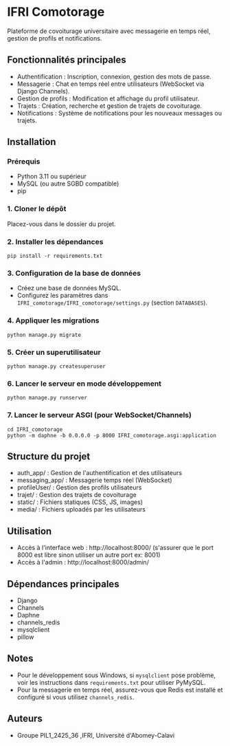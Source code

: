 # IFRI Comotorage

Plateforme de covoiturage universitaire avec messagerie en temps réel, gestion de profils et notifications.

## Fonctionnalités principales

- Authentification : Inscription, connexion, gestion des mots de passe.
- Messagerie : Chat en temps réel entre utilisateurs (WebSocket via Django Channels).
- Gestion de profils : Modification et affichage du profil utilisateur.
- Trajets : Création, recherche et gestion de trajets de covoiturage.
- Notifications : Système de notifications pour les nouveaux messages ou trajets.

## Installation

### Prérequis

- Python 3.11 ou supérieur
- MySQL (ou autre SGBD compatible)
- pip

### 1. Cloner le dépôt

Placez-vous dans le dossier du projet.

### 2. Installer les dépendances

```
pip install -r requirements.txt
```

### 3. Configuration de la base de données

- Créez une base de données MySQL.
- Configurez les paramètres dans `IFRI_comotorage/IFRI_comotorage/settings.py` (section `DATABASES`).

### 4. Appliquer les migrations

```
python manage.py migrate
```

### 5. Créer un superutilisateur

```
python manage.py createsuperuser
```

### 6. Lancer le serveur en mode développement

```
python manage.py runserver
```

### 7. Lancer le serveur ASGI (pour WebSocket/Channels)

```
cd IFRI_comotorage
python -m daphne -b 0.0.0.0 -p 8000 IFRI_comotorage.asgi:application
```

## Structure du projet

- auth_app/ : Gestion de l'authentification et des utilisateurs
- messaging_app/ : Messagerie temps réel (WebSocket)
- profileUser/ : Gestion des profils utilisateurs
- trajet/ : Gestion des trajets de covoiturage
- static/ : Fichiers statiques (CSS, JS, images)
- media/ : Fichiers uploadés par les utilisateurs

## Utilisation

- Accès à l'interface web : http://localhost:8000/ (s'assurer que le port 8000 est libre sinon utiliser un autre port ex: 8001)
- Accès à l'admin : http://localhost:8000/admin/

## Dépendances principales

- Django
- Channels
- Daphne
- channels_redis
- mysqlclient
- pillow

## Notes

- Pour le développement sous Windows, si `mysqlclient` pose problème, voir les instructions dans `requirements.txt` pour utiliser PyMySQL.
- Pour la messagerie en temps réel, assurez-vous que Redis est installé et configuré si vous utilisez `channels_redis`.

## Auteurs

- Groupe PIL1_2425_36 ,IFRI, Université d'Abomey-Calavi